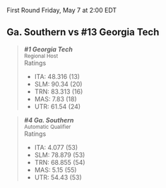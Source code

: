 First Round
Friday, May 7 at 2:00 EDT
## Ga. Southern vs #13 Georgia Tech

> ***#1 Georgia Tech***  
> <sub>Regional Host</sub>  
> Ratings  
> - ITA: 48.316 (13)  
> - SLM: 90.34 (20)  
> - TRN: 83.313 (16)  
> - MAS: 7.83 (18)  
> - UTR: 61.54 (24)  

> ***#4 Ga. Southern***  
> <sub>Automatic Qualifier</sub>  
> Ratings  
> - ITA: 4.077 (53)  
> - SLM: 78.879 (53)  
> - TRN: 68.855 (54)  
> - MAS: 5.15 (55)  
> - UTR: 54.43 (53)  